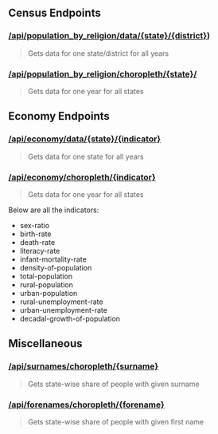 ## Census Endpoints

### [/api/population_by_religion/data/{state}/{district}](https://chartify.in/api/population_by_religion/data/Assam/Jorhat))

> Gets data for one state/district for all years

### [/api/population_by_religion/choropleth/{state}/](https://chartify.in/api/population_by_religion/choropleth/Assam/2011)

> Gets data for one year for all states


## Economy Endpoints

### [/api/economy/data/{state}/{indicator}](https://chartify.in/api/economy/data/India/literacy-rate)

> Gets data for one state for all years

### [/api/economy/choropleth/{indicator}](https://chartify.in/api/economy/choropleth/urban-unemployment-rate)

> Gets data for one year for all states

Below are all the indicators:

* sex-ratio
* birth-rate
* death-rate
* literacy-rate
* infant-mortality-rate
* density-of-population
* total-population
* rural-population
* urban-population
* rural-unemployment-rate
* urban-unemployment-rate
* decadal-growth-of-population

## Miscellaneous

### [/api/surnames/choropleth/{surname}](https://chartify.in/api/surnames/choropleth/Iyer)

> Gets state-wise share of people with given surname 

### [/api/forenames/choropleth/{forename}](https://chartify.in/api/forenames/choropleth/Manpreet)

> Gets state-wise share of people with given first name 
  

